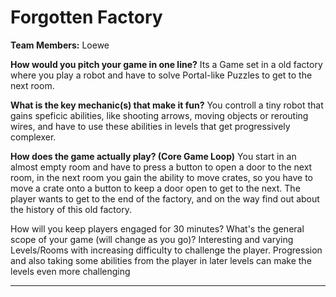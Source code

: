 # Forgotten Factory

**Team Members:** Loewe

**How would you pitch your game in one line?**
Its a Game set in a old factory where you play a robot and have to solve Portal-like Puzzles to get to the next room.
 
**What is the key mechanic(s) that make it fun?**
You controll a tiny robot that gains speficic abilities, like shooting arrows, moving objects or rerouting wires, and have to use these abilities in levels that get progressively complexer.

**How does the game actually play? (Core Game Loop)**
You start in an almost empty room and have to press a button to open a door to the next room, in the next room you gain the ability to move crates, so you have to move a crate onto a button to keep a door open to get to the next. 
The player wants to get to the end of the factory, and on the way find out about the history of this old factory.

How will you keep players engaged for 30 minutes? What's the general scope of your game (will change as you go)?
Interesting and varying Levels/Rooms with increasing difficulty to challenge the player. Progression and also taking some abilities from the player in later levels can make the levels even more challenging

---
